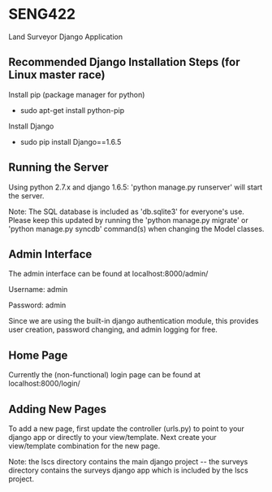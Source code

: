 SENG422
=======

Land Surveyor Django Application

Recommended Django Installation Steps (for Linux master race)
-------------------------------------------------------------

Install pip (package manager for python)
* sudo apt-get install python-pip

Install Django
* sudo pip install Django==1.6.5

Running the Server
------------------

Using python 2.7.x and django 1.6.5: 'python manage.py runserver' will start the server.

Note: The SQL database is included as 'db.sqlite3' for everyone's use. Please keep this updated by running the 'python manage.py migrate' or 'python manage.py syncdb' command(s) when changing the Model classes.

Admin Interface
---------------

The admin interface can be found at localhost:8000/admin/

Username: admin

Password: admin

Since we are using the built-in django authentication module, this provides user creation, password changing, and admin logging for free.

Home Page
---------

Currently the (non-functional) login page can be found at localhost:8000/login/

Adding New Pages
----------------

To add a new page, first update the controller (urls.py) to point to your django app or directly to your view/template. 
Next create your view/template combination for the new page.

Note: the lscs directory contains the main django project -- the surveys directory contains the surveys django app which is included by the lscs project.


